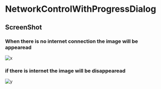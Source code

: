 # NetworkControlWithProgressDialog

## ScreenShot

### When there is no internet connection the image will be appearead

![x](https://user-images.githubusercontent.com/22711425/42400705-56b24728-817b-11e8-839e-dd170cf343ef.PNG)

### if there is internet the image will be disappearead

![y](https://user-images.githubusercontent.com/22711425/42400704-56877fb6-817b-11e8-85c6-836701a3af54.PNG)

